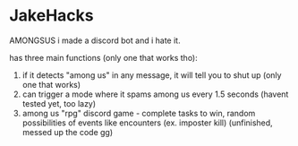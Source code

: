 # JakeHacks
AMONGSUS i made a discord bot and i hate it.

has three main functions (only one that works tho):
1) if it detects "among us" in any message, it will tell you to shut up (only one that works)
2) can trigger a mode where it spams among us every 1.5 seconds (havent tested yet, too lazy)
3) among us "rpg" discord game - 
    complete tasks to win, random possibilities of events like encounters (ex. imposter kill) (unfinished, messed up the code gg)
